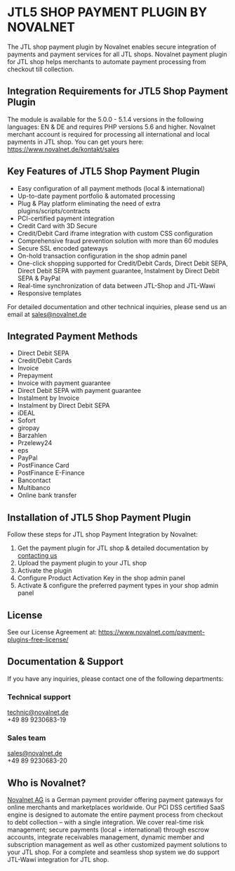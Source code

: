 #  JTL5 SHOP PAYMENT PLUGIN BY NOVALNET

The JTL shop payment plugin by Novalnet enables secure integration of payments and payment services for all JTL shops. Novalnet payment plugin for JTL shop helps merchants to automate payment processing from checkout till collection.


## Integration Requirements for JTL5 Shop Payment Plugin

The module is available for the 5.0.0 - 5.1.4  versions in the following languages: EN & DE and requires PHP versions 5.6 and higher. 
Novalnet merchant account is required for processing all international and local payments in JTL shop. You can get yours here: <a href= "https://www.novalnet.de/kontakt"> https://www.novalnet.de/kontakt/sales </a>
   
  
## Key Features of JTL5 Shop Payment Plugin

* Easy configuration of all payment methods (local & international)
* Up-to-date payment portfolio & automated processing  
* Plug & Play platform eliminating the need of extra plugins/scripts/contracts
* PCI-certified payment integration
* Credit Card with 3D Secure
* Credit/Debit Card iframe integration with custom CSS configuration
* Comprehensive fraud prevention solution with more than 60 modules 
* Secure SSL encoded gateways
* On-hold transaction configuration in the shop admin panel
* One-click shopping supported for Credit/Debit Cards, Direct Debit SEPA, Direct Debit SEPA with payment guarantee, Instalment by Direct Debit SEPA & PayPal
* Real-time synchronization of data between JTL-Shop and JTL-Wawi
* Responsive templates

For detailed documentation and other technical inquiries, please send us an email at <a href="mailto:sales@novalnet.de"> sales@novalnet.de </a>

## Integrated Payment Methods

-	Direct Debit SEPA
-	Credit/Debit Cards
-	Invoice
-	Prepayment
-	Invoice with payment guarantee
-	Direct Debit SEPA with payment guarantee
-	Instalment by Invoice
-	Instalment by Direct Debit SEPA
-	iDEAL
-	Sofort
-	giropay
-	Barzahlen
-	Przelewy24
-	eps
-	PayPal
-	PostFinance Card
-	PostFinance E-Finance
-	Bancontact
-	Multibanco
-  Online bank transfer

## Installation of JTL5 Shop Payment Plugin

Follow these steps for JTL shop Payment Integration by Novalnet:
1.	Get the payment plugin for JTL shop & detailed documentation by <a href="https://www.novalnet.de/kontakt"> contacting us </a>
2.	Upload the payment plugin to your JTL shop
3.	Activate the plugin 
4.	Configure Product Activation Key in the shop admin panel
5.	Activate & configure the preferred payment types in your shop admin panel

## License

See our License Agreement at: https://www.novalnet.com/payment-plugins-free-license/

## Documentation & Support

If you have any inquiries, please contact one of the following departments:

### Technical support 
technic@novalnet.de <br>
+49 89 9230683-19

### Sales team 
sales@novalnet.de <br>
+49 89 9230683-20

## Who is Novalnet?
 
<a href="www.novalnet.de/">Novalnet AG</a> is a German payment provider offering payment gateways for online merchants and marketplaces worldwide. Our PCI  DSS certified SaaS engine is designed to automate the entire payment process from checkout to debt collection – with a single integration. We cover real-time risk management; secure payments (local + international) through escrow accounts, integrate receivables management, dynamic member and subscription management as well as other customized payment solutions to your JTL shop. For a complete and seamless shop system we do support JTL-Wawi integration for JTL shop.
